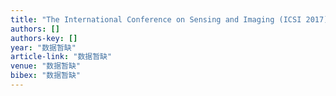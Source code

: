 ```yaml
---
title: "The International Conference on Sensing and Imaging (ICSI 2017) June 5-7, 2017 Chengdu, China"
authors: []
authors-key: []
year: "数据暂缺"
article-link: "数据暂缺"
venue: "数据暂缺"
bibex: "数据暂缺"
---
```


